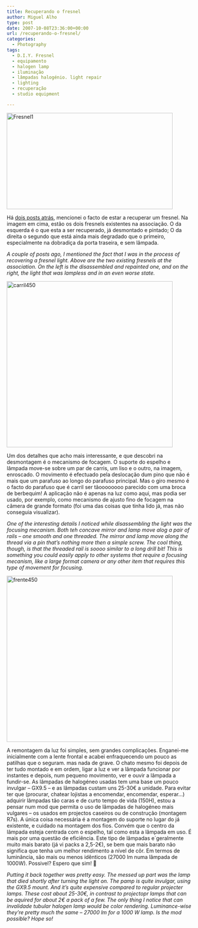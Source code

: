 ```yaml
---
title: Recuperando o fresnel
author: Miguel Alho
type: post
date: 2007-10-08T23:36:00+00:00
url: /recuperando-o-fresnel/
categories:
  - Photography
tags:
  - D.I.Y. Fresnel
  - equipamento
  - halogen lamp
  - iluminação
  - lâmpadas halogénio. light repair
  - lighting
  - recuperação
  - studio equipment

---
```

[<img src="http://farm3.static.flickr.com/2011/1513312109_59d0c983c5.jpg" width="450" height="261" alt="Fresnel1" />][1]

Há <a href="http://mytymyky.blogspot.com/2007/10/fresnel-spot-lights.html" target="_blank">dois posts atrás</a>, mencionei o facto de estar a recuperar um fresnel. Na imagem em cima, estão os dois fresnels existentes na associação. O da esquerda é o que esta a ser recuperado, já desmontado e pintado; O da direita o segundo que está ainda mais degradado que o primeiro, especialmente na dobradiça da porta traseira, e sem lâmpada.

<span style="font-style:italic;">A couple of posts ago, I mentioned the fact that I was in the process of recovering a fresnel light. Above are the two existing fresnels at the association. On the left is the disassembled and repainted one, and on the right, the light that was lampless and in an even worse state.</span>

[<img src="http://farm3.static.flickr.com/2214/1519278242_a0bccbb7d3.jpg" width="450" height="450" alt="carril450" />][2]

Um dos detalhes que acho mais interessante, e que descobri na desmontagem é o mecanismo de focagem. O suporte do espelho e lâmpada move-se sobre um par de carris, um liso e o outro, na imagem, enroscado. O movimento é efectuado pela deslocação dum pino que não é mais que um parafuso ao longo do parafuso principal. Mas o giro mesmo é o facto do parafuso que é carril ser tãoooooooo parecido com uma broca de berbequim! A aplicação não é apenas na luz como aqui, mas podia ser usado, por exemplo, como mecanismo de ajusto fino de focagem na câmera de grande formato (foi uma das coisas que tinha lido já, mas não conseguia visualizar).

<span style="font-style:italic;">One of the interesting details I noticed while disassembling the light was the focusing mecanism. Both teh concave mirror and lamp move alog a pair of rails &#8211; one smooth and one threaded. The mirror and lamp move along the thread via a pin that&#8217;s nothing more then a simple screw. The cool thing, though, is that the threaded rail is soooo similar to a long drill bit! This is something you could easily apply to other systems that require a focusing mecanism, like a large format camera or any other item that requires this type of movement for focusing.</span>

[<img src="http://farm3.static.flickr.com/2408/1519288920_ea538a84f7.jpg" width="450" height="450" alt="frente450" />][3]

A remontagem da luz foi simples, sem grandes complicações. Enganei-me inicialmente com a lente frontal e acabei enfraquecendo um pouco as patilhas que o seguram. mas nada de grave. O chato mesmo foi depois de ter tudo montado e em ordem, ligar a luz e ver a lâmpada funcionar por instantes e depois, num pequeno movimento, ver e ouvir a lâmpada a fundir-se. As lâmpadas de halogéneo usadas tem uma base um pouco invulgar &#8211; GX9.5 &#8211; e as lâmpadas custam uns 25-30€ a unidade. Para evitar ter que (procurar, chatear lojistas a encomendar, encomendar, esperar&#8230;) adquirir lâmpadas tão caras e de curto tempo de vida (150H), estou a pensar num mod que permita o uso de lâmpadas de halogéneo mais vulgares &#8211; os usados em projectos caseiros ou de construção (montagem R7s). A única coisa necessária é a montagem do suporte no lugar do já existente, e cuidado na montagem dos fios. Convém que o centro da lâmpada esteja centrada com o espelho, tal como esta a lâmpada em uso. É mais por uma questão de eficiência. Este tipo de lâmpadas e´geralmente muito mais barato (já vi packs a 2,5-2€), se bem que mais barato não significa que tenha um melhor rendimento a nível de côr. Em termos de luminância, são mais ou menos idênticos (27000 lm numa lâmpada de 1000W). Possivel? Espero que sim! 🙂

<span style="font-style:italic;">Putting it back together was pretty easy. The messed up part was the lamp that died shortly after turning the light on. The pamp is quite invulgar, using the GX9.5 mount. And it&#8217;s quite expensive compared to regular projecter lamps. These cost about 25-30€, in contrast to projectopr lamps that can be aquired for about 2€ a pack of a few. The only thing I notice that can invalidade tubular halogen lamp would be color rendering. Luminance-wise they&#8217;re pretty much the same &#8211; 27000 lm for a 1000 W lamp. Is the mod possible? Hope so!<br /></span>

 [1]: http://www.flickr.com/photos/mytymyky/1513312109/ "Photo Sharing"
 [2]: http://www.flickr.com/photos/mytymyky/1519278242/ "Photo Sharing"
 [3]: http://www.flickr.com/photos/mytymyky/1519288920/ "Photo Sharing"